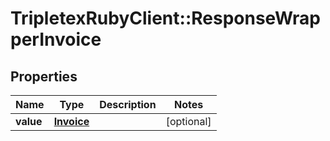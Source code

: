 # TripletexRubyClient::ResponseWrapperInvoice

## Properties
Name | Type | Description | Notes
------------ | ------------- | ------------- | -------------
**value** | [**Invoice**](Invoice.md) |  | [optional] 


